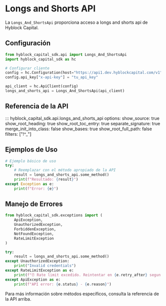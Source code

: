 # Longs and Shorts API

La `Longs_And_ShortsApi` proporciona acceso a longs and shorts api de Hyblock Capital.

## Configuración

```python
from hyblock_capital_sdk.api import Longs_And_ShortsApi
import hyblock_capital_sdk as hc

# Configurar cliente
config = hc.Configuration(host="https://api1.dev.hyblockcapital.com/v1")
config.api_key["x-api-key"] = "tu_api_key"

api_client = hc.ApiClient(config)
longs_and_shorts_api = Longs_And_ShortsApi(api_client)
```

## Referencia de la API

::: hyblock_capital_sdk.api.longs_and_shorts_api
    options:
      show_source: true
      show_root_heading: true
      show_root_toc_entry: true
      separate_signature: true
      merge_init_into_class: false
      show_bases: true
      show_root_full_path: false
      filters: ["!^_"]

## Ejemplos de Uso

```python
# Ejemplo básico de uso
try:
    # Reemplazar con el método apropiado de la API
    result = longs_and_shorts_api.some_method()
    print(f"Resultado: {result}")
except Exception as e:
    print(f"Error: {e}")
```

## Manejo de Errores

```python
from hyblock_capital_sdk.exceptions import (
    ApiException,
    UnauthorizedException,
    ForbiddenException,
    NotFoundException,
    RateLimitException
)

try:
    result = longs_and_shorts_api.some_method()
except UnauthorizedException:
    print("Invalid credentials")
except RateLimitException as e:
    print(f"⏰ Rate limit excedido. Reintentar en {e.retry_after} segundos")
except ApiException as e:
    print(f"API error: {e.status} - {e.reason}")
```

Para más información sobre métodos específicos, consulta la referencia de la API arriba.
